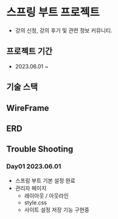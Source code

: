 # 스프링 부트 프로젝트
- 강의 신청, 강의 후기 및 관련 정보 커뮤니티.

## 프로젝트 기간
- 2023.06.01 ~

## 기술 스택

## WireFrame

## ERD

## Trouble Shooting

### Day01 2023.06.01
- 스프링 부트 기본 설정 완료
- 관리자 페이지
  - 레이아웃 / 아웃라인
  - style.css
  - 사이트 설정 저장 기능 구현중